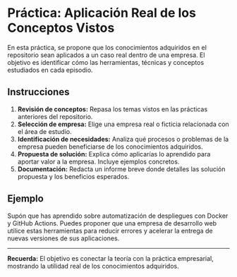# Práctica: Aplicación Real de los Conceptos Vistos

En esta práctica, se propone que los conocimientos adquiridos en el repositorio sean aplicados a un caso real dentro de una empresa. El objetivo es identificar cómo las herramientas, técnicas y conceptos estudiados en cada episodio.

## Instrucciones

1. **Revisión de conceptos:** Repasa los temas vistos en las prácticas anteriores del repositorio.
2. **Selección de empresa:** Elige una empresa real o ficticia relacionada con el área de estudio.
3. **Identificación de necesidades:** Analiza qué procesos o problemas de la empresa pueden beneficiarse de los conocimientos adquiridos.
4. **Propuesta de solución:** Explica cómo aplicarías lo aprendido para aportar valor a la empresa. Incluye ejemplos concretos.
5. **Documentación:** Redacta un informe breve donde detalles las solución propuesta y los beneficios esperados.

## Ejemplo

Supón que has aprendido sobre automatización de despliegues con Docker y GitHub Actions. Puedes proponer que una empresa de desarrollo web utilice estas herramientas para reducir errores y acelerar la entrega de nuevas versiones de sus aplicaciones.

---

**Recuerda:** El objetivo es conectar la teoría con la práctica empresarial, mostrando la utilidad real de los conocimientos adquiridos.
